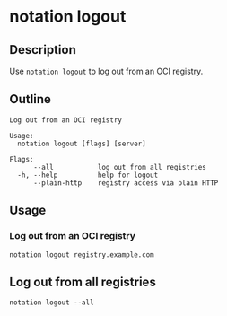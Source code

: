 # notation logout

## Description

Use `notation logout` to log out from an OCI registry.

## Outline

```text
Log out from an OCI registry

Usage:
  notation logout [flags] [server]

Flags:
      --all           log out from all registries
  -h, --help          help for logout
      --plain-http    registry access via plain HTTP
```

## Usage

### Log out from an OCI registry

```shell
notation logout registry.example.com
```

## Log out from all registries

```shell
notation logout --all
```
